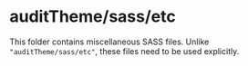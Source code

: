 # auditTheme/sass/etc

This folder contains miscellaneous SASS files. Unlike `"auditTheme/sass/etc"`, these files
need to be used explicitly.
